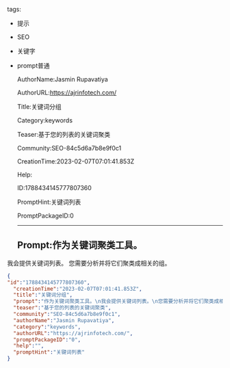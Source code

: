  tags: 
- 提示
- SEO
- 关键字
- prompt普通

  AuthorName:Jasmin Rupavatiya

  AuthorURL:https://ajrinfotech.com/

  Title:关键词分组

  Category:keywords

  Teaser:基于您的列表的关键词聚类

  Community:SEO-84c5d6a7b8e9f0c1

  CreationTime:2023-02-07T07:01:41.853Z

  Help:

  ID:1788434145777807360

  PromptHint:关键词列表

  PromptPackageID:0

  ---

  ## Prompt:作为关键词聚类工具。
我会提供关键词列表。
您需要分析并将它们聚类成相关的组。

  ```json
  {
  "id":"1788434145777807360",
    "creationTime":"2023-02-07T07:01:41.853Z",
    "title":"关键词分组",
    "prompt":"作为关键词聚类工具。\n我会提供关键词列表。\n您需要分析并将它们聚类成相关的组。",
    "teaser":"基于您的列表的关键词聚类",
    "community":"SEO-84c5d6a7b8e9f0c1",
    "authorName":"Jasmin Rupavatiya",
    "category":"keywords",
    "authorURL":"https://ajrinfotech.com/",
    "promptPackageID":"0",
    "help":"",
    "promptHint":"关键词列表"
  }
  ```
